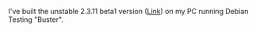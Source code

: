 I've built the unstable 2.3.11 beta1 version ([Link](https://drive.google.com/drive/folders/15HhIHfoJ6WcMU1nhQ93dDLvj_SIr3SEa?usp=sharing)) on my PC running Debian Testing "Buster". 